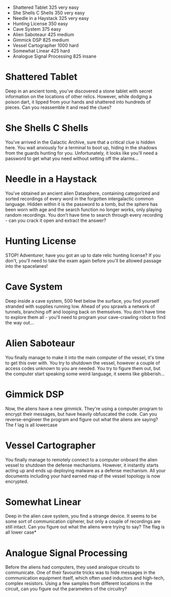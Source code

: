 * Shattered Tablet 325 very easy
* She Shells C Shells 350 very easy
* Needle in a Haystack 325 very easy
* Hunting License 350 easy
* Cave System 375 easy
* Alien Saboteaur 425 medium
* Gimmick DSP 825 medium
* Vessel Cartographer 1000 hard
* Somewhat Linear 425 hard
* Analogue Signal Processing 825 insane
 
# Shattered Tablet
Deep in an ancient tomb, you've discovered a stone tablet with secret information on the locations of other relics. However, while dodging a poison dart, it lipped from your hands and shattered into hundreds of pieces. Can you reassemble it and read the clues?

# She Shells C Shells
You've arrived in the Galactic Archive, sure that a critical clue is hidden here. You wait anxiously for a terminal to boot up, hiding in the shadows from the guards hunting for you. Unfortunately, it looks like you'll need a password to get what you need without setting off the alarms...

# Needle in a Haystack
You've obtained an ancient alien Datasphere, containing categorized and sorted recordings of every word in the forgotten intergalactic common language. Hidden within it is the password to a tomb, but the sphere has been worn with age and the search function no longer works, only playing random recordings. You don't have time to search through every recording - can you crack it open and extract the answer?

# Hunting License
STOP! Adventurer, have you got an up to date relic hunting license? If you don't, you'll need to take the exam again before you'll be allowed passage into the spacelanes!

# Cave System
Deep inside a cave system, 500 feet below the surface, you find yourself stranded with supplies running low. Ahead of you sprawls a network of tunnels, branching off and looping back on themselves. You don't have time to explore them all - you'll need to program your cave-crawling robot to find the way out...

# Alien Saboteaur
You finally manage to make it into the main computer of the vessel, it's time to get this over with. You try to shutdown the vessel, however a couple of access codes unknown to you are needed. You try to figure them out, but the computer start speaking some weird language, it seems like gibberish...

# Gimmick DSP
Now, the aliens have a new gimmick. They're using a computer program to encrypt their messages, but have heavily obfuscated the code. Can you reverse-engineer the program and figure out what the aliens are saying? The f lag is all lowercase

# Vessel Cartographer
You finally manage to remotely connect to a computer onboard the alien vessel to shutdown the defense mechanisms. However, it instantly starts acting up and ends up deploying malware as a defense mechanism. All your documents including your hard earned map of the vessel topology is now encrypted.

# Somewhat Linear
Deep in the alien cave system, you find a strange device. It seems to be some sort of communication cipherer, but only a couple of recordings are still intact. Can you figure out what the aliens were trying to say? The flag is all lower case*

# Analogue Signal Processing
Before the aliens had computers, they used analogue circuits to communicate. One of their favourite tricks was to hide messages in the communication equipment itself, which often used inductors and high-tech, complex resistors. Using a few samples from different locations in the circuit, can you figure out the parameters of the circuitry?